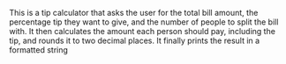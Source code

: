 This is a tip calculator that asks the user for the total bill amount, the percentage tip they want to give, and the number of people to split the bill with. It then calculates the amount each person should pay, including the tip, and rounds it to two decimal places. It finally prints the result in a formatted string
